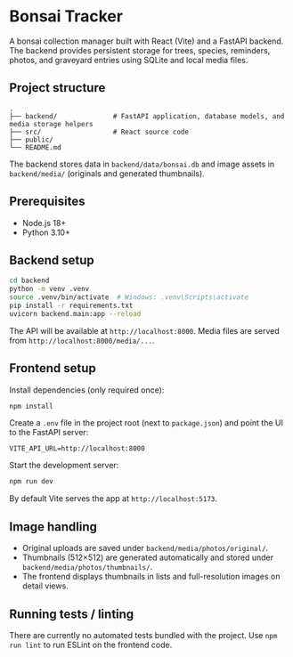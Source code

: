# Bonsai Tracker

A bonsai collection manager built with React (Vite) and a FastAPI backend. The backend provides persistent storage for trees, species, reminders, photos, and graveyard entries using SQLite and local media files.

## Project structure

```
.
├── backend/              # FastAPI application, database models, and media storage helpers
├── src/                  # React source code
├── public/
└── README.md
```

The backend stores data in `backend/data/bonsai.db` and image assets in `backend/media/` (originals and generated thumbnails).

## Prerequisites

- Node.js 18+
- Python 3.10+

## Backend setup

```bash
cd backend
python -m venv .venv
source .venv/bin/activate  # Windows: .venv\Scripts\activate
pip install -r requirements.txt
uvicorn backend.main:app --reload
```

The API will be available at `http://localhost:8000`. Media files are served from `http://localhost:8000/media/...`.

## Frontend setup

Install dependencies (only required once):

```bash
npm install
```

Create a `.env` file in the project root (next to `package.json`) and point the UI to the FastAPI server:

```
VITE_API_URL=http://localhost:8000
```

Start the development server:

```bash
npm run dev
```

By default Vite serves the app at `http://localhost:5173`.

## Image handling

- Original uploads are saved under `backend/media/photos/original/`.
- Thumbnails (512×512) are generated automatically and stored under `backend/media/photos/thumbnails/`.
- The frontend displays thumbnails in lists and full-resolution images on detail views.

## Running tests / linting

There are currently no automated tests bundled with the project. Use `npm run lint` to run ESLint on the frontend code.

